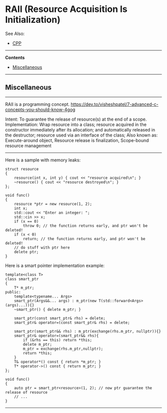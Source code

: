 # RAII (Resource Acquisition Is Initialization)

See Also:
 - [CPP](CPP.md) 

---

**Contents**

- [Miscellaneous](RAII.md#miscellaneous)

---

## Miscellaneous

---

RAII is a programming concept.
https://dev.to/visheshpatel/7-advanced-c-concepts-you-should-know-4gog

Intent: To guarantee the release of resource(s) at the end of a scope.
Implementation: Wrap resource into a class; resource acquired in the constructor
 immediately after its allocation; and automatically released in the destructor;
 resource used via an interface of the class;
Also known as:
 Execute-around object,
 Resource release is finalization,
 Scope-bound resource management


---

Here is a sample with memory leaks:

    struct resource
    {
        resource(int x, int y) { cout << "resource acquired\n"; }
        ~resource() { cout << "resource destroyed\n"; }
    };
    
    void func()
    {
        resource *ptr = new resource(1, 2);
        int x;
        std::cout << "Enter an integer: ";
        std::cin >> x;
        if (x == 0)
            throw 0; // the function returns early, and ptr won't be deleted!
        if (x < 0)
            return; // the function returns early, and ptr won't be deleted!
        // do stuff with ptr here
        delete ptr;
    }

Here is a smart pointer implementation example:

    template<class T>
    class smart_ptr
    {
        T* m_ptr;
    public:
        template<typename... Args>
        smart_ptr(Args&&... args) : m_ptr(new T(std::forward<Args>(args)...)){}
        ~smart_ptr() { delete m_ptr; }
    
        smart_ptr(const smart_ptr& rhs) = delete;
        smart_ptr& operator=(const smart_ptr& rhs) = delete;
    
        smart_ptr(smart_ptr&& rhs) : m_ptr(exchange(rhs.m_ptr, nullptr)){}
        smart_ptr& operator=(smart_ptr&& rhs){        
            if (&rhs == this) return *this;
            delete m_ptr;
            m_ptr = exchange(rhs.m_ptr,nullptr);
            return *this;
        }
        T& operator*() const { return *m_ptr; }
        T* operator->() const { return m_ptr; }
    };
    
    void func()
    {
        auto ptr = smart_ptr<resource>(1, 2); // now ptr guarantee the release of resource
        // ...
    }

---